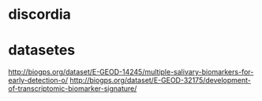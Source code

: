 # discordia

# datasetes
http://biogps.org/dataset/E-GEOD-14245/multiple-salivary-biomarkers-for-early-detection-o/
http://biogps.org/dataset/E-GEOD-32175/development-of-transcriptomic-biomarker-signature/
